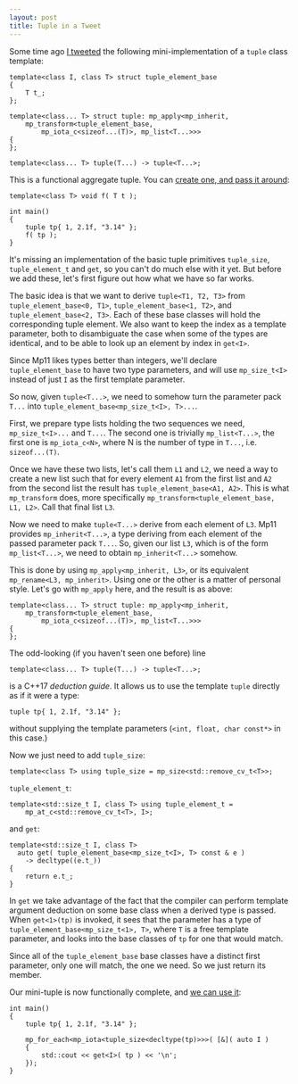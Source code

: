 ```yaml
---
layout: post
title: Tuple in a Tweet
---
```


Some time ago [I tweeted](https://twitter.com/pdimov2/status/1222564429016989696)
the following mini-implementation of a `tuple` class template:

```
template<class I, class T> struct tuple_element_base
{
    T t_;
};

template<class... T> struct tuple: mp_apply<mp_inherit,
    mp_transform<tuple_element_base,
        mp_iota_c<sizeof...(T)>, mp_list<T...>>>
{
};

template<class... T> tuple(T...) -> tuple<T...>;
```

This is a functional aggregate tuple. You can
[create one, and pass it around](https://godbolt.org/z/94r7r1):

```
template<class T> void f( T t );

int main()
{
    tuple tp{ 1, 2.1f, "3.14" };
    f( tp );
}
```

It's missing an implementation of the basic tuple primitives
`tuple_size`, `tuple_element_t` and `get`, so you can't do much
else with it yet. But before we add these, let's first figure out
how what we have so far works.

The basic idea is that we want to derive `tuple<T1, T2, T3>` from
`tuple_element_base<0, T1>`, `tuple_element_base<1, T2>`, and
`tuple_element_base<2, T3>`. Each of these base classes will hold
the corresponding tuple element. We also want to keep the index
as a template parameter, both to disambiguate the case when some
of the types are identical, and to be able to look up an element
by index in `get<I>`.

Since Mp11 likes types better than integers, we'll declare
`tuple_element_base` to have two type parameters, and will use
`mp_size_t<I>` instead of just `I` as the first template parameter.

So now, given `tuple<T...>`, we need to somehow turn the parameter
pack `T...` into `tuple_element_base<mp_size_t<I>, T>...`.

First, we prepare type lists holding the two sequences we need,
`mp_size_t<I>...` and `T...`. The second one is trivially
`mp_list<T...>`, the first one is `mp_iota_c<N>`, where N is the 
number of type in `T...`, i.e. `sizeof...(T)`.

Once we have these two lists, let's call them `L1` and `L2`, we need
a way to create a new list such that for every element `A1` from the
first list and `A2` from the second list the result has
`tuple_element_base<A1, A2>`. This is what `mp_transform` does, more
specifically `mp_transform<tuple_element_base, L1, L2>`. Call that
final list `L3`.

Now we need to make `tuple<T...>` derive from each element of `L3`.
Mp11 provides `mp_inherit<T...>`, a type deriving from each element
of the passed parameter pack `T...`. So, given our list `L3`, which
is of the form `mp_list<T...>`, we need to obtain `mp_inherit<T...>`
somehow.

This is done by using `mp_apply<mp_inherit, L3>`, or its equivalent
`mp_rename<L3, mp_inherit>`. Using one or the other is a matter of
personal style. Let's go with `mp_apply` here, and the result is as
above:

```
template<class... T> struct tuple: mp_apply<mp_inherit,
    mp_transform<tuple_element_base,
        mp_iota_c<sizeof...(T)>, mp_list<T...>>>
{
};
```

The odd-looking (if you haven't seen one before) line

```
template<class... T> tuple(T...) -> tuple<T...>;
```

is a C++17 _deduction guide_. It allows us to use the template `tuple`
directly as if it were a type:

```
tuple tp{ 1, 2.1f, "3.14" };
```

without supplying the template parameters (`<int, float, char const*>`
in this case.)

Now we just need to add `tuple_size`:

```
template<class T> using tuple_size = mp_size<std::remove_cv_t<T>>;
```

`tuple_element_t`:

```
template<std::size_t I, class T> using tuple_element_t =
    mp_at_c<std::remove_cv_t<T>, I>;
```

and `get`:

```
template<std::size_t I, class T>
  auto get( tuple_element_base<mp_size_t<I>, T> const & e )
    -> decltype((e.t_))
{
    return e.t_;
}
```

In `get` we take advantage of the fact that the compiler can perform
template argument deduction on some base class when a derived type is
passed. When `get<1>(tp)` is invoked, it sees that the parameter has a
type of `tuple_element_base<mp_size_t<1>, T>`, where `T` is a free template
parameter, and looks into the base classes of `tp` for one that would match.

Since all of the `tuple_element_base` base classes have a distinct first
parameter, only one will match, the one we need. So we just return its member.

Our mini-tuple is now functionally complete, and [we can use it](https://godbolt.org/z/MKd1MW):

```
int main()
{
    tuple tp{ 1, 2.1f, "3.14" };

    mp_for_each<mp_iota<tuple_size<decltype(tp)>>>( [&]( auto I )
    {
        std::cout << get<I>( tp ) << '\n';
    });
}
```
